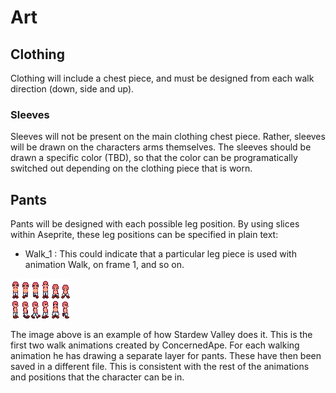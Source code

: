 ﻿# Art

## Clothing

Clothing will include a chest piece, and must be designed from each walk direction (down, side and up).

### Sleeves

Sleeves will not be present on the main clothing chest piece. Rather, sleeves will be drawn on the characters arms themselves.
The sleeves should be drawn a specific color (TBD), so that the color can be programatically switched out depending on the clothing
piece that is worn.

## Pants

Pants will be designed with each possible leg position. By using slices within Aseprite, these leg positions can be specified in plain text:
* Walk_1 : This could indicate that a particular leg piece is used with animation Walk, on frame 1, and so on.

![Stardew leg example](images/example_farmer.png)

The image above is an example of how Stardew Valley does it. This is the first two walk animations created by ConcernedApe.
For each walking animation he has drawing a separate layer for pants. These have then been saved in a different file.
This is consistent with the rest of the animations and positions that the character can be in.